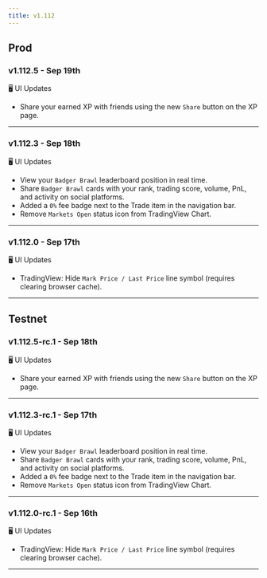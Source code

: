 ```yaml
---
title: v1.112
---
```

## Prod
### v1.112.5 - Sep 19th
🖥️  UI Updates 
* Share your earned XP with friends using the new `Share` button on the XP page.
---
### v1.112.3 - Sep 18th
🖥️  UI Updates 
* View your `Badger Brawl` leaderboard position in real time.
* Share `Badger Brawl` cards with your rank, trading score, volume, PnL, and activity on social platforms.
* Added a `0%` fee badge next to the Trade item in the navigation bar.
* Remove `Markets Open` status icon from TradingView Chart.
---
### v1.112.0 - Sep 17th
🖥️  UI Updates 
* TradingView: Hide `Mark Price / Last Price` line symbol (requires clearing browser cache).
---

## Testnet
### v1.112.5-rc.1 - Sep 18th
🖥️  UI Updates 
* Share your earned XP with friends using the new `Share` button on the XP page.

---
### v1.112.3-rc.1 - Sep 17th
🖥️  UI Updates 
* View your `Badger Brawl` leaderboard position in real time.
* Share `Badger Brawl` cards with your rank, trading score, volume, PnL, and activity on social platforms.
* Added a `0%` fee badge next to the Trade item in the navigation bar.
* Remove `Markets Open` status icon from TradingView Chart.
---
### v1.112.0-rc.1 - Sep 16th
🖥️  UI Updates 
* TradingView: Hide `Mark Price / Last Price` line symbol (requires clearing browser cache).
---
